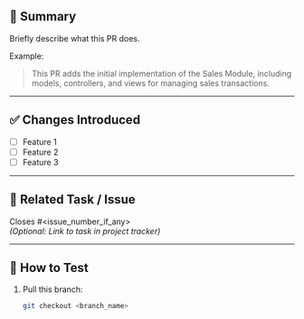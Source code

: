 ## 📌 Summary
Briefly describe what this PR does.

Example:
> This PR adds the initial implementation of the Sales Module, including models, controllers, and views for managing sales transactions.

---

## ✅ Changes Introduced
- [ ] Feature 1
- [ ] Feature 2
- [ ] Feature 3

---

## 🔗 Related Task / Issue
Closes #<issue_number_if_any>  
*(Optional: Link to task in project tracker)*

---

## 🧪 How to Test
1. Pull this branch:  
   ```bash
   git checkout <branch_name>
